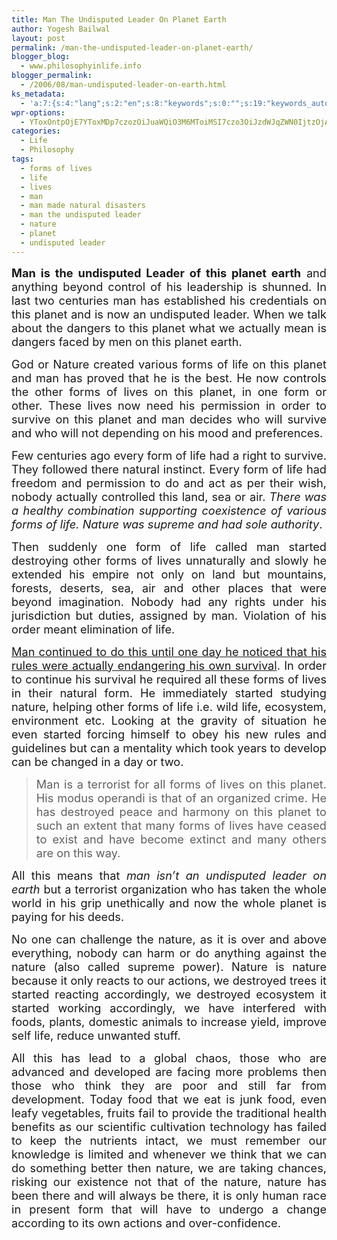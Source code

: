 ```yaml
---
title: Man The Undisputed Leader On Planet Earth
author: Yogesh Bailwal
layout: post
permalink: /man-the-undisputed-leader-on-planet-earth/
blogger_blog:
  - www.philosophyinlife.info
blogger_permalink:
  - /2006/08/man-undisputed-leader-on-earth.html
ks_metadata:
  - 'a:7:{s:4:"lang";s:2:"en";s:8:"keywords";s:0:"";s:19:"keywords_autoupdate";s:1:"0";s:11:"description";s:0:"";s:22:"description_autoupdate";s:1:"0";s:5:"title";s:0:"";s:6:"robots";s:12:"index,follow";}'
wpr-options:
  - YToxOntpOjE7YToxMDp7czozOiJuaWQiO3M6MToiMSI7czo3OiJzdWJqZWN0IjtzOjA6IiI7czo4OiJ0ZXh0Ym9keSI7czowOiIiO3M6ODoiaHRtbGJvZHkiO3M6MDoiIjtzOjc6ImRpc2FibGUiO2k6MDtzOjE1OiJub2N1c3RvbWl6YXRpb24iO2k6MTtzOjEyOiJub3Bvc3RzZXJpZXMiO2k6MTtzOjEwOiJodG1sZW5hYmxlIjtpOjE7czoxMjoiYXR0YWNoaW1hZ2VzIjtpOjE7czoyMToic2tpcGFjdGl2ZXN1YnNjcmliZXJzIjtpOjA7fX0=
categories:
  - Life
  - Philosophy
tags:
  - forms of lives
  - life
  - lives
  - man
  - man made natural disasters
  - man the undisputed leader
  - nature
  - planet
  - undisputed leader
---
```

<p class="MsoNormal" style="text-align: justify;">
  <span style="font-size: 130%;"><span style="font-weight: bold;">Man is the undisputed Leader of this planet earth</span> and anything beyond control of his leadership is shunned. In last two centuries man has established his credentials on this planet and is now an undisputed leader.</span><span style="font-size: 130%;"> </span><span style="font-size: 130%;">When we talk about the dangers to this planet what we actually mean is dangers faced by men on this planet earth.</span>
</p>

<div style="text-align: justify;">
  <span style="font-size: 130%;">God or Nature created various forms of life on this planet and man has proved that he is the best.</span><span style="font-size: 130%;"> </span><span style="font-size: 130%;">He now controls the other forms of lives on this planet, in one form or other.</span><span style="font-size: 130%;"> </span><span style="font-size: 130%;">These lives now need his permission in order to survive on this planet and man decides who will survive and who will not depending on his mood and preferences.<br /> </span>
</div>

<p class="MsoNormal" style="text-align: justify;">
  <span style="font-size: 130%;">Few centuries ago every form of life had a right to survive.</span><span style="font-size: 130%;"> </span><span style="font-size: 130%;">They followed there natural instinct.</span><span style="font-size: 130%;"> </span><span style="font-size: 130%;">Every form of life had freedom and permission to do and act as per their wish, nobody actually controlled this land, sea or air.</span><em><span style="font-size: 130%;"> </span><span style="font-size: 130%;">There was a healthy combination supporting coexistence of various forms of life.</span><span style="font-size: 130%;"> </span></em><span style="font-size: 130%;"><em>Nature was supreme and had sole authority</em>.</span>
</p>

<div style="text-align: justify;">
  <span style="font-size: 130%;">Then suddenly one form of life called man started destroying other forms of lives unnaturally and slowly he extended his empire not only on land but mountains, forests, deserts, sea, air and other places that were beyond imagination. Nobody had any rights under his jurisdiction but duties, assigned by man.</span><span style="font-size: 130%;"> </span><span style="font-size: 130%;">Violation of his order meant elimination of life.</span><span style="font-size: 130%;"> </span><span style="font-size: 130%;"><br /> </span>
</div>

<p class="MsoNormal" style="text-align: justify;">
  <span style="font-size: 130%;"><span style="text-decoration: underline;">Man continued to do this until one day he noticed that his rules were actually endangering his own survival</span>.</span><span style="font-size: 130%;"> </span><span style="font-size: 130%;">In order to continue his survival he required all these forms of lives in their natural form.</span><span style="font-size: 130%;"> </span><span style="font-size: 130%;">He immediately started studying nature, helping other forms of life i.e. wild life, ecosystem, environment etc.</span><span style="font-size: 130%;"> </span><span style="font-size: 130%;">Looking at the gravity of situation he even started forcing himself to obey his new rules and guidelines but can a mentality which took years to develop can be changed in a day or two.</span>
</p>

> <div style="text-align: justify;">
>   <span style="font-size: 130%;">Man is a terrorist for all forms of lives on this planet.</span><span style="font-size: 130%;"> </span><span style="font-size: 130%;">His modus operandi is that of an organized crime.</span><span style="font-size: 130%;"> </span><span style="font-size: 130%;">He has destroyed peace and harmony on this planet to such an extent that many forms of lives have ceased to exist and have become extinct and many others are on this way.<br /> </span>
> </div>

<p class="MsoNormal" style="text-align: justify;">
  <span style="font-size: 130%;">All this means that <span style="font-style: italic;">man isn’t an undisputed leader on earth</span> but a terrorist organization who has taken the whole world in his grip unethically and now the whole planet is paying for his deeds.</span>
</p>

<p class="MsoNormal" style="text-align: justify;">
  <span style="font-size: 130%;">No one can challenge the nature, as it is over and above everything, nobody can harm or do anything against the nature (also called supreme power). Nature is nature because it only reacts to our actions, we destroyed trees it started reacting accordingly, we destroyed ecosystem it started working accordingly, we have interfered with foods, plants, domestic animals to increase yield, improve self life, reduce unwanted stuff.</span>
</p>

<p class="MsoNormal" style="text-align: justify;">
  <span style="font-size: 130%;">All this has lead to a global chaos, those who are advanced and developed are facing more problems then those who think they are poor and still far from development. Today food that we eat is junk food, even leafy vegetables, fruits fail to provide the traditional health benefits as our scientific cultivation technology has failed to keep the nutrients intact, we must remember our knowledge is limited and whenever we think that we can do something better then nature, we are taking chances, risking our existence not that of the nature, nature has been there and will always be there, it is only human race in present form that will have to undergo a change according to its own actions and over-confidence.<br /> </span>
</p>
